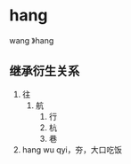 # hang

wang 》hang

## 继承衍生关系


1. 往
   1. 航
      1. 行
      2. 杭
      3. 巷
2. hang wu qyi，夯，大口吃饭

